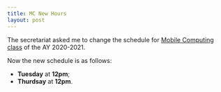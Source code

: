 ```yaml
---
title: MC New Hours
layout: post
---
```


The secretariat asked me to change the schedule for [Mobile Computing class]({{site.baseurl}}/pages/mobile2020-2021.html) of the AY 2020-2021.

Now the new schedule is as follows:

- **Tuesday** at **12pm**;
- **Thurdsay** at **12pm**.
